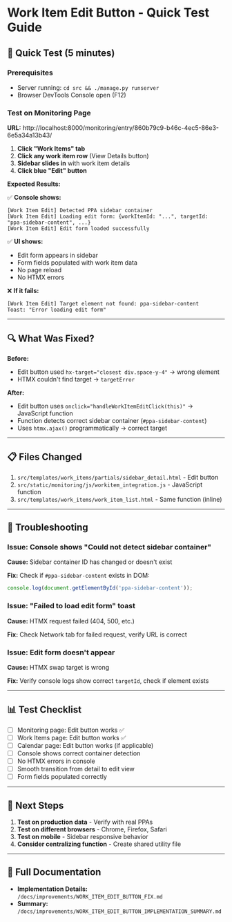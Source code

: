 # Work Item Edit Button - Quick Test Guide

## 🎯 Quick Test (5 minutes)

### Prerequisites
- Server running: `cd src && ./manage.py runserver`
- Browser DevTools Console open (F12)

### Test on Monitoring Page

**URL:** http://localhost:8000/monitoring/entry/860b79c9-b46c-4ec5-86e3-6e5a34a13b43/

1. **Click "Work Items" tab**
2. **Click any work item row** (View Details button)
3. **Sidebar slides in** with work item details
4. **Click blue "Edit" button**

**Expected Results:**

✅ **Console shows:**
```
[Work Item Edit] Detected PPA sidebar container
[Work Item Edit] Loading edit form: {workItemId: "...", targetId: "ppa-sidebar-content", ...}
[Work Item Edit] Edit form loaded successfully
```

✅ **UI shows:**
- Edit form appears in sidebar
- Form fields populated with work item data
- No page reload
- No HTMX errors

❌ **If it fails:**
```
[Work Item Edit] Target element not found: ppa-sidebar-content
Toast: "Error loading edit form"
```

---

## 🔍 What Was Fixed?

**Before:**
- Edit button used `hx-target="closest div.space-y-4"` → wrong element
- HTMX couldn't find target → `targetError`

**After:**
- Edit button uses `onclick="handleWorkItemEditClick(this)"` → JavaScript function
- Function detects correct sidebar container (`#ppa-sidebar-content`)
- Uses `htmx.ajax()` programmatically → correct target

---

## 📋 Files Changed

1. `src/templates/work_items/partials/sidebar_detail.html` - Edit button
2. `src/static/monitoring/js/workitem_integration.js` - JavaScript function
3. `src/templates/work_items/work_item_list.html` - Same function (inline)

---

## 🐛 Troubleshooting

### Issue: Console shows "Could not detect sidebar container"

**Cause:** Sidebar container ID has changed or doesn't exist

**Fix:** Check if `#ppa-sidebar-content` exists in DOM:
```javascript
console.log(document.getElementById('ppa-sidebar-content'));
```

### Issue: "Failed to load edit form" toast

**Cause:** HTMX request failed (404, 500, etc.)

**Fix:** Check Network tab for failed request, verify URL is correct

### Issue: Edit form doesn't appear

**Cause:** HTMX swap target is wrong

**Fix:** Verify console logs show correct `targetId`, check if element exists

---

## 📊 Test Checklist

- [ ] Monitoring page: Edit button works ✅
- [ ] Work Items page: Edit button works ✅
- [ ] Calendar page: Edit button works (if applicable)
- [ ] Console shows correct container detection
- [ ] No HTMX errors in console
- [ ] Smooth transition from detail to edit view
- [ ] Form fields populated correctly

---

## 📝 Next Steps

1. **Test on production data** - Verify with real PPAs
2. **Test on different browsers** - Chrome, Firefox, Safari
3. **Test on mobile** - Sidebar responsive behavior
4. **Consider centralizing function** - Create shared utility file

---

## 📖 Full Documentation

- **Implementation Details:** `/docs/improvements/WORK_ITEM_EDIT_BUTTON_FIX.md`
- **Summary:** `/docs/improvements/WORK_ITEM_EDIT_BUTTON_IMPLEMENTATION_SUMMARY.md`
